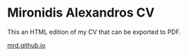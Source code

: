 # Mironidis Alexandros CV
This an HTML edition of my CV that can be exported to PDF.

[mrd.github.io][ffe280f6]

  [ffe280f6]: http://alxmrd.github.io/ "Mironidis Alexandros CV"
